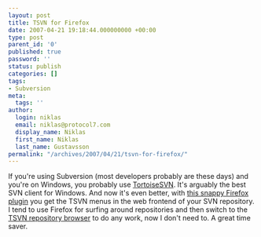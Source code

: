 ```yaml
---
layout: post
title: TSVN for Firefox
date: 2007-04-21 19:18:44.000000000 +00:00
type: post
parent_id: '0'
published: true
password: ''
status: publish
categories: []
tags:
- Subversion
meta:
  tags: ''
author:
  login: niklas
  email: niklas@protocol7.com
  display_name: Niklas
  first_name: Niklas
  last_name: Gustavsson
permalink: "/archives/2007/04/21/tsvn-for-firefox/"
---
```

If you're using Subversion (most developers probably are these days) and you're on Windows, you probably use [TortoiseSVN](http://tortoisesvn.tigris.org/). It's arguably the best SVN client for Windows. And now it's even better, with [this snappy Firefox plugin](http://www.pumacode.org/projects/tsvnmenu) you get the TSVN menus in the web frontend of your SVN repository. I tend to use Firefox for surfing around repositories and then switch to the [TSVN repository browser](http://tortoisesvn.net/node/214) to do any work, now I don't need to. A great time saver.

